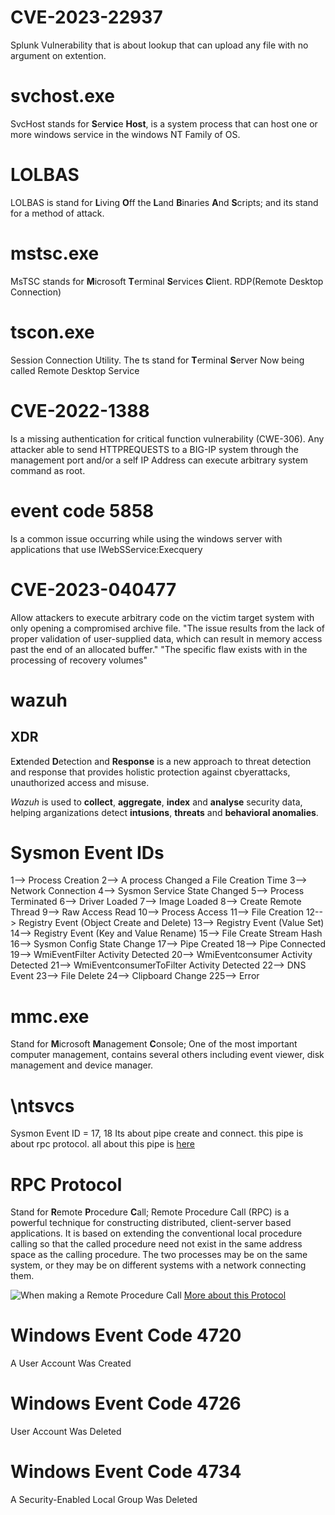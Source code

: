 # CVE-2023-22937
Splunk Vulnerability that is about lookup that can upload any file with no argument on extention.

# svchost.exe
SvcHost stands for **S**er**v**i**c**e **Host**, is a system process that can host one or more windows service in the windows NT Family of OS.

# LOLBAS
LOLBAS is stand for **L**iving **O**ff the **L**and **B**inaries **A**nd **S**cripts; and its stand for a method of attack.

# mstsc.exe
MsTSC stands for **M**icrosoft **T**erminal **S**ervices **C**lient.
RDP(Remote Desktop Connection)

# tscon.exe
Session Connection Utility.
The ts stand for **T**erminal **S**erver
Now being called Remote Desktop Service

# CVE-2022-1388
Is a missing authentication for critical function vulnerability (CWE-306). Any attacker able to send HTTPREQUESTS to a BIG-IP system through the management port and/or a self IP Address can execute arbitrary system command as root.

# event code 5858
Is a common issue occurring while using the windows server with applications that use IWebSService:Execquery

# CVE-2023-040477
Allow attackers to execute arbitrary code on the victim target system with only opening a compromised archive file.
"The issue results from the lack of proper validation of user-supplied data, which can result in memory access past the end of an allocated buffer."
"The specific flaw exists with in the processing of recovery volumes"

# wazuh
## XDR
E**x**tended **D**etection and **Response** is a new approach to threat detection and response that provides holistic protection against cbyerattacks, unauthorized access and misuse.

*Wazuh* is used to **collect**, **aggregate**, **index** and **analyse** security data, helping arganizations detect **intusions**, **threats** and **behavioral anomalies**.

# Sysmon Event IDs
1--> Process Creation
2--> A process Changed a File Creation Time
3--> Network Connection
4--> Sysmon Service State Changed
5--> Process Terminated
6--> Driver Loaded
7--> Image Loaded
8--> Create Remote Thread
9--> Raw Access Read
10--> Process Access
11--> File Creation
12--> Registry Event (Object Create and Delete)
13--> Registry Event (Value Set)
14--> Registry Event (Key and Value Rename)
15--> File Create Stream Hash
16--> Sysmon Config State Change
17--> Pipe Created
18--> Pipe Connected
19--> WmiEventFilter Activity Detected
20--> WmiEventconsumer Activity Detected
21--> WmiEventconsumerToFilter Activity Detected
22--> DNS Event
23--> File Delete
24--> Clipboard Change
225--> Error

# mmc.exe
Stand for **M**icrosoft **M**anagement **C**onsole; One of the most important computer management, contains several others including event viewer, disk management and device manager.

# \ntsvcs
Sysmon Event ID = 17, 18
Its about pipe create and connect. this pipe is about rpc protocol. all about this pipe is [here](https://en.m.wikipedia.org/wiki/Service_Control_Manager)

# RPC Protocol
Stand for **R**emote **P**rocedure **C**all; Remote Procedure Call (RPC) is a powerful technique for constructing distributed, client-server based applications. It is based on extending the conventional local procedure calling so that the called procedure need not exist in the same address space as the calling procedure. The two processes may be on the same system, or they may be on different systems with a network connecting them. 

![When making a Remote Procedure Call](https://media.geeksforgeeks.org/wp-content/uploads/operating-system-remote-procedure-call-1.png)
[More about this Protocol](https://www.geeksforgeeks.org/remote-procedure-call-rpc-in-operating-system/)

# Windows Event Code 4720
A User Account Was Created

# Windows Event Code 4726
User Account Was Deleted

# Windows Event Code 4734
A Security-Enabled Local Group Was Deleted
